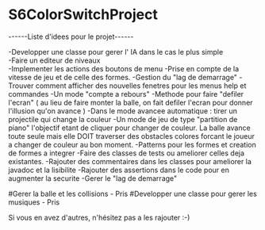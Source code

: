 # S6ColorSwitchProject
------Liste d'idees pour le projet------

-Developper une classe pour gerer l' IA dans le cas le plus simple</br>
-Faire un editeur de niveaux<br>
-Implementer les actions des boutons de menu
-Prise en compte de la vitesse de jeu et de celle des formes.
-Gestion du "lag de demarrage"
-Trouver comment afficher des nouvelles fenetres pour les menus help et commandes
-Un mode "compte a rebours"
-Methode pour faire "defiler l'ecran" ( au lieu de faire monter la balle, on fait defiler l'ecran pour 
donner l'illusion qu'on avance )
-Dans le mode avancee automatique : tirer un projectile qui change la couleur
-Un mode de jeu de type "partition de piano" l'objectif etant de cliquer pour changer de couleur. La balle
avance toute seule mais elle DOIT traverser des obstacles colores forcant le joueur a changer de couleur au bon moment.
-Patterns pour les formes et creation de formes a integrer
-Faire des classes de tests ou ameliorer celles deja existantes.
-Rajouter des commentaires dans les classes pour ameliorer la javadoc et la lisibilite
-Rajouter des assertions dans le code pour en augmenter la securite
-Gerer le "lag de demarrage"

#Gerer la balle et les collisions - Pris
#Developper une classe pour gerer les musiques - Pris

Si vous en avez d'autres, n'hésitez pas a les rajouter :-)

